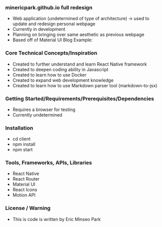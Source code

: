 ### minericpark.github.io full redesign

- Web application (undetermined of type of architecture) -> used to update and redesign personal webpage
- Currently in development
- Planning on bringing over same aesthetic as previous webpage
- Based off of Material UI Blog Example: 

### Core Technical Concepts/Inspiration
- Created to further understand and learn React Native framework
- Created to deepen coding ability in Javascript
- Created to learn how to use Docker
- Created to expand web development knowledge
- Created to learn how to use Markdown parser tool (markdown-to-jsx)

### Getting Started/Requirements/Prerequisites/Dependencies
- Requires a browser for testing
- Currently undetermined

### Installation
- cd client
- npm install
- npm start

### Tools, Frameworks, APIs, Libraries
- React Native
- React Router
- Material UI
- React Icons
- Motion API

### License / Warning
- This is code is written by Eric Minseo Park
